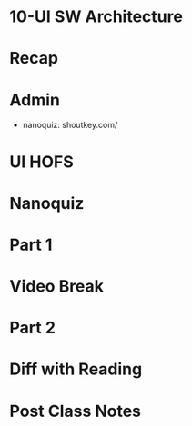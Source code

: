 # 10-UI SW Architecture



# Recap


# Admin
- nanoquiz: shoutkey.com/

# UI HOFS


# Nanoquiz


# Part 1


# Video Break


# Part 2


# Diff with Reading


# Post Class Notes



